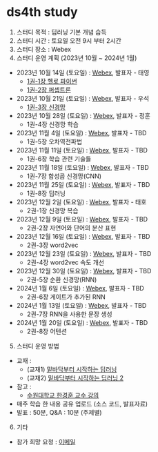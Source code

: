 # ds4th study
1) 스터디 목적 : 딥러닝 기본 개념 습득
2) 스터디 시간 : 토요일 오전 9시 부터 2시간
3) 스터디 장소 : Webex
4) 스터디 운영 계획 (2023년 10월 ~ 2024년 1월)
- 2023년 10월 14일 (토요일) : [Webex](https://lgehq.webex.com/lgehq/e.php?MTID=m27384004d20ed62572a923460a87f059), 발표자 - 태영
  - [1권-1장 헬로 파이썬](https://github.com/restful3/ds4th_study/blob/main/source/%EB%B0%91%EB%B0%94%EB%8B%A5%EB%B6%80%ED%84%B0_%EC%8B%9C%EC%9E%91%ED%95%98%EB%8A%94_%EB%94%A5%EB%9F%AC%EB%8B%9D/ch01_%ED%97%AC%EB%A1%9C_%ED%8C%8C%EC%9D%B4%EC%8D%AC_Song.ipynb)
  - [1권-2장 퍼셉트론](https://github.com/restful3/ds4th_study/blob/main/source/%EB%B0%91%EB%B0%94%EB%8B%A5%EB%B6%80%ED%84%B0_%EC%8B%9C%EC%9E%91%ED%95%98%EB%8A%94_%EB%94%A5%EB%9F%AC%EB%8B%9D/ch02_%ED%8D%BC%EC%85%89%ED%8A%B8%EB%A1%A0_Song.ipynb)
- 2023년 10월 21일 (토요일) : [Webex](https://lgehq.webex.com/lgehq/e.php?MTID=m6b1aabfc4defc94ac633ab7cf04f7208	), 발표자 - 우석
  - [1권-3장 신경망](https://github.com/restful3/ds4th_study/blob/main/source/%EB%B0%91%EB%B0%94%EB%8B%A5%EB%B6%80%ED%84%B0_%EC%8B%9C%EC%9E%91%ED%95%98%EB%8A%94_%EB%94%A5%EB%9F%AC%EB%8B%9D/ch03_%EC%8B%A0%EA%B2%BD%EB%A7%9D.ipynb)
- 2023년 10월 28일 (토요일) : [Webex](https://lgehq.webex.com/lgehq/e.php?MTID=mdea77f7c109436cba8812c295f52d36b	), 발표자 - 정훈
  - 1권-4장 신경망 학습
- 2023년 11월 4일 (토요일) : [Webex](https://lgehq.webex.com/lgehq/e.php?MTID=m940a0e833c567a6895a65b2814179cdf	), 발표자 - TBD
  - 1권-5장 오차역전파법
- 2023년 11월 11일 (토요일) : [Webex](https://lgehq.webex.com/lgehq/e.php?MTID=mecfbbccbadcbab875a818a3213077632	), 발표자 - TBD
  - 1권-6장 학습 관련 기술들
- 2023년 11월 18일 (토요일) : [Webex](https://lgehq.webex.com/lgehq/e.php?MTID=m8a2daf05eaea4b14fbaa7c5086279f44	), 발표자 - TBD
  - 1권-7장 합성곱 신경망(CNN)
- 2023년 11월 25일 (토요일) : [Webex](https://lgehq.webex.com/lgehq/e.php?MTID=m516080cd6c092210ddda6ec31c29fb90	), 발표자 - TBD
  - 1권-8장 딥러닝
- 2023년 12월 2일 (토요일) : [Webex](https://lgehq.webex.com/lgehq/e.php?MTID=m2590c4bc47379692b7faa37e804562be	), 발표자 - 태호
  - 2권-1장 신경망 복습
- 2023년 12월 9일 (토요일) : [Webex](https://lgehq.webex.com/lgehq/e.php?MTID=m55fe65b36e4970a6bdba12aa2918c3d3	), 발표자 - TBD
  - 2권-2장 자연어와 단어의 분산 표현
- 2023년 12월 16일 (토요일) : [Webex](https://lgehq.webex.com/lgehq/e.php?MTID=m677a40f4c75437ba1793bf5afc0c976f	), 발표자 - TBD
  - 2권-3장 word2vec
- 2023년 12월 23일 (토요일) : [Webex](https://lgehq.webex.com/lgehq/e.php?MTID=m2746e0fd9057b231b0e6586df6bcafa3	), 발표자 - TBD
  - 2권-4장 word2vec 속도 개선
- 2023년 12월 30일 (토요일) : [Webex](https://lgehq.webex.com/lgehq/e.php?MTID=m4831a03966c73c29a56da85397df9058	), 발표자 - TBD
  - 2권-5장 순환 신경망(RNN)
- 2024년 1월 6일 (토요일) : [Webex](https://lgehq.webex.com/lgehq/e.php?MTID=m813c08479b203d8adfb0546953e913df	), 발표자 - TBD
  - 2권-6장 게이트가 추가된 RNN
- 2024년 1월 13일 (토요일) : [Webex](https://lgehq.webex.com/lgehq/e.php?MTID=m6a0c4a5ef592fd2d515452895238863a	), 발표자 - TBD
  - 2권-7장 RNN을 사용한 문장 생성
- 2024년 1월 20일 (토요일) : [Webex](https://lgehq.webex.com/lgehq/e.php?MTID=md74e4222117132fd6c7af0fdc31306dd	), 발표자 - TBD
  - 2권-8장 어텐션

    
5) 스터디 운영 방법
- 교재 :
  - (교재1) [밑바닥부터 시작하는 딥러닝](https://ridibooks.com/books/443000454?_s=search&_q=%EB%B0%91%EB%B0%94%EB%8B%A5%EB%B6%80%ED%84%B0+%EC%8B%9C%EC%9E%91%ED%95%98%EB%8A%94+%EB%94%A5%EB%9F%AC%EB%8B%9D&_rdt_sid=search&_rdt_idx=0)
  - (교재2) [밑바닥부터 시작하는 딥러닝 2](https://ridibooks.com/books/443000691?_s=search&_q=%EB%B0%91%EB%B0%94%EB%8B%A5%EB%B6%80%ED%84%B0+%EC%8B%9C%EC%9E%91%ED%95%98%EB%8A%94+%EB%94%A5%EB%9F%AC%EB%8B%9D&_rdt_sid=search&_rdt_idx=1)
- 참고 :
  - [수원대학교 한경훈 교수 강의](https://www.youtube.com/@SlowAI/playlists)
- 매주 학습 한 내용 공유 업로드 (소스 코드, 발표자료)
- 발표 : 50분, Q&A : 10분 (주제별) 

6) 기타
- 참가 희망 요청 : [이메일](restful3@gmail.com)
